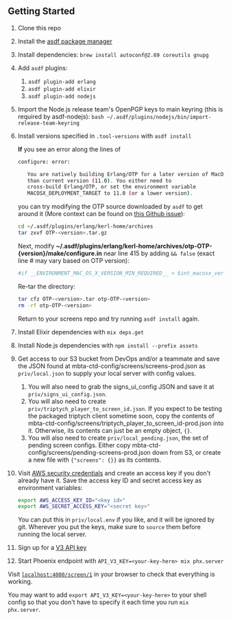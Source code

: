 ## Getting Started

1. Clone this repo
1. Install the [asdf package manager](https://github.com/asdf-vm/asdf)
1. Install dependencies:
   `brew install autoconf@2.69 coreutils gnupg`
1. Add `asdf` plugins:
   1. `asdf plugin-add erlang`
   1. `asdf plugin-add elixir`
   1. `asdf plugin-add nodejs`
1. Import the Node.js release team's OpenPGP keys to main keyring (this is required by asdf-nodejs):
   `bash ~/.asdf/plugins/nodejs/bin/import-release-team-keyring`
1. Install versions specified in `.tool-versions` with `asdf install`

   **If** you see an error along the lines of 
      ```sh
      configure: error: 

         You are natively building Erlang/OTP for a later version of MacOSX
         than current version (11.0). You either need to
         cross-build Erlang/OTP, or set the environment variable
         MACOSX_DEPLOYMENT_TARGET to 11.0 (or a lower version).
      ```
      you can try modifying the OTP source downloaded by `asdf` to get around it (More context can be found on [this Github issue](https://github.com/asdf-vm/asdf-erlang/issues/161#issuecomment-731477842)):

      ```sh
      cd ~/.asdf/plugins/erlang/kerl-home/archives
      tar zxvf OTP-<version>.tar.gz
      ```

      Next, modify **~/.asdf/plugins/erlang/kerl-home/archives/otp-OTP-{version}/make/configure.in** near line 415 by adding `&& false` (exact line # may vary based on OTP version):
      ```sh
      #if __ENVIRONMENT_MAC_OS_X_VERSION_MIN_REQUIRED__ > $int_macosx_version && false
      ```

      Re-tar the directory:
      ```sh
      tar cfz OTP-<version>.tar otp-OTP-<version>
      rm -rf otp-OTP-<version>
      ```
      Return to your screens repo and try running `asdf install` again.

1. Install Elixir dependencies with `mix deps.get`
1. Install Node.js dependencies with `npm install --prefix assets`
1. Get access to our S3 bucket from DevOps and/or a teammate and save the JSON found at mbta-ctd-config/screens/screens-prod.json as `priv/local.json` to supply your local server with config values.
   1. You will also need to grab the signs_ui_config JSON and save it at `priv/signs_ui_config.json`.
   1. You will also need to create `priv/triptych_player_to_screen_id.json`. If you expect to be testing the packaged triptych client sometime soon, copy the contents of mbta-ctd-config/screens/triptych_player_to_screen_id-prod.json into it. Otherwise, its contents can just be an empty object, `{}`.
   1. You will also need to create `priv/local_pending.json`, the set of pending screen configs. Either copy mbta-ctd-config/screens/pending-screens-prod.json down from S3, or create a new file with `{"screens": {}}` as its contents.
1. Visit [AWS security credentials](https://console.aws.amazon.com/iam/home#/security_credentials) and create an access key if you don't already have it. Save the access key ID and secret access key as environment variables:

   ```sh
   export AWS_ACCESS_KEY_ID="<key id>"
   export AWS_SECRET_ACCESS_KEY="<secret key>"
   ```

   You can put this in `priv/local.env` if you like, and it will be ignored by git. Wherever you put the keys, make sure to `source` them before running the local server.

1. Sign up for a [V3 API key](https://api-v3.mbta.com/)
1. Start Phoenix endpoint with `API_V3_KEY=<your-key-here> mix phx.server`

Visit [`localhost:4000/screen/1`](http://localhost:4000/screen/1) in your browser to check that everything is working.

You may want to add `export API_V3_KEY=<your-key-here>` to your shell config so that you don't have to specify it each time you run `mix phx.server`.
